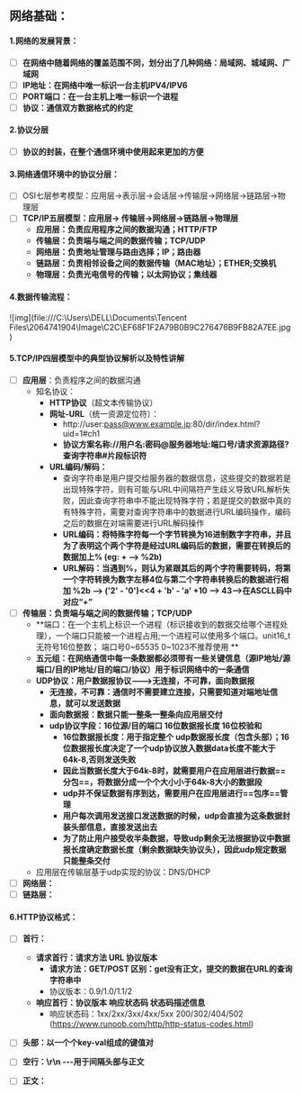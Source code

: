 ## 网络基础：

#### 1.网络的发展背景：

- [ ] **在网络中随着网络的覆盖范围不同，划分出了几种网络：局域网、城域网、广域网**
- [ ] **IP地址：在网络中唯一标识一台主机IPV4/IPV6**
- [ ] **PORT端口：在一台主机上唯一标识一个进程**
- [ ] **协议：通信双方数据格式的约定**

#### 2.协议分层

- [ ] **协议的封装，在整个通信环境中使用起来更加的方便**

#### 3.网络通信环境中的协议分层：

- [ ] OSI七层参考模型：应用层->表示层->会话层->传输层->网络层->链路层->物理层
- [ ] **TCP/IP五层模型：应用层-> 传输层->网络层->链路层->物理层**
  - **应用层：负责应用程序之间的数据沟通；HTTP/FTP**
  - **传输层：负责端与端之间的数据传输；TCP/UDP**
  - **网络层：负责地址管理与路由选择；IP；路由器**
  - **链路层：负责相邻设备之间的数据传输（MAC地址）；ETHER;交换机**
  - **物理层：负责光电信号的传输；以太网协议；集线器**

#### 4.数据传输流程：

![img](file:///C:\Users\DELL\Documents\Tencent Files\2064741904\Image\C2C\EF68F1F2A79B0B9C276476B9FB82A7EE.jpg)

#### 5.TCP/IP四层模型中的典型协议解析以及特性讲解

- [ ] **应用层**：负责程序之间的数据沟通
  - 知名协议：
    - **HTTP协议**（超文本传输协议）
    - **网址-URL**（统一资源定位符）：
      - http://user:pass@www.example.jp:80/dir/index.html?uid=1#ch1
      - **协议方案名称://用户名:密码@服务器地址:端口号/请求资源路径?查询字符串#片段标识符**
    - **URL编码/解码：**
      - 查询字符串是用户提交给服务器的数据信息，这些提交的数据若是出现特殊字符，则有可能与URL中间隔符产生歧义导致URL解析失败，因此查询字符串中不能出现特殊字符；若是提交的数据中真的有特殊字符，需要对查询字符串中的数据进行URL编码操作，编码之后的数据在对端需要进行URL解码操作
      - **URL编码：将特殊字符每一个字节转换为16进制数字字符串，并且为了表明这个两个字符是经过URL编码后的数据，需要在转换后的数据加上% (eg: + --> %2b)**
      - **URL解码：当遇到%，则认为紧跟其后的两个字符需要转码，将第一个字符转换为数字左移4位与第二个字符串转换后的数据进行相加  %2b  --> ('2' - '0')<<4 + 'b' - 'a' +10  --> 43-->在ASCLL码中对应“+”**
- [ ] **传输层：负责端与端之间的数据传输；TCP/UDP** 
  - **端口：在一个主机上标识一个进程（标识接收到的数据交给哪个进程处理），一个端口只能被一个进程占用;一个进程可以使用多个端口。unit16_t 无符号16位整数； 端口号0~65535    0~1023不推荐使用 **
  - **五元组：在网络通信中每一条数据都必须带有一些关键信息（源IP地址/源端口/目的IP地址/目的端口/协议）用于标识网络中的一条通信**
  - **UDP协议：用户数据报协议--->无连接，不可靠，面向数据报**
    - **无连接，不可靠：通信时不需要建立连接，只需要知道对端地址信息，就可以发送数据**
    - **面向数据报：数据只能一整条一整条向应用层交付**
    - **udp协议字段：16位源/目的端口        16位数据报长度        16位校验和**
      - **16位数据报长度：用于指定整个 udp数据报长度（包含头部）；16位数据报长度决定了一个udp协议放入数据data长度不能大于64k-8,否则发送失败**
      - **因此当数据长度大于64k-8时，就需要用户在应用层进行数据==分包==，将数据分成一个个大小小于64k-8大小的数据段**
      - **udp并不保证数据有序到达，需要用户在应用层进行==包序==管理**
      - **用户每次调用发送接口发送数据的时候，udp会直接为这条数据封装头部信息，直接发送出去**
      - **为了防止用户接受收半条数据，导致udp剩余无法根据协议中数据报长度确定数据长度（剩余数据缺失协议头），因此udp规定数据只能整条交付**
  - 应用层在传输层基于udp实现的协议：DNS/DHCP
- [ ] **网络层：**
- [ ] **链路层：**

#### 6.HTTP协议格式：

- [ ] **首行：**
  - **请求首行：请求方法	URL	协议版本**
    - **请求方法：GET/POST	区别：get没有正文，提交的数据在URL的查询字符串中**
    - 协议版本：0.9/1.0/1.1/2
  - **响应首行：协议版本      响应状态码       状态码描述信息**
    - 响应状态码：1xx/2xx/3xx/4xx/5xx     200/302/404/502  (https://www.runoob.com/http/http-status-codes.html)
- [ ] **头部：以一个个key-val组成的键值对**
- [ ] **空行：\r\n    ---用于间隔头部与正文**
- [ ] **正文：**







